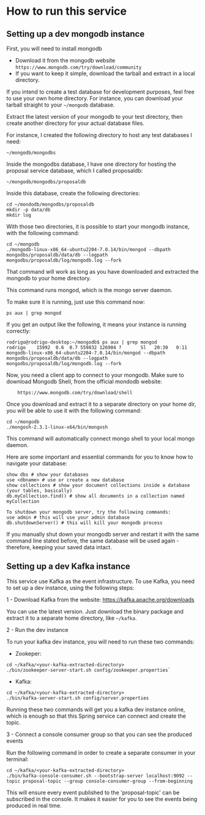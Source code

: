# How to run this service

## Setting up a dev mongodb instance

First, you will need to install mongodb

- Download it from the mongodb website `https://www.mongodb.com/try/download/community`
- If you want to keep it simple, download the tarball and extract in a local directory.

If you intend to create a test database for development purposes, feel free to use your own home directory. For instance, you can download your tarball straight to your `~/mongodb` database.

Extract the latest version of your mongodb to your test directory, then create another directory for your actual database files.

For instance, I created the following directory to host any test databases I need:

`~/mongodb/mongodbs`

Inside the mongodbs database, I have one directory for hosting the proposal service database, which I called proposaldb:

`~/mongodb/mongodbs/proposaldb`

Inside this database, create the following directories:

``` 
cd ~/mondodb/mongodbs/proposaldb
mkdir -p data/db
mkdir log
```

With those two directories, it is possible to start your mongodb instance, with the following command:

```
cd ~/mongodb
./mongodb-linux-x86_64-ubuntu2204-7.0.14/bin/mongod --dbpath mongodbs/proposaldb/data/db --logpath mongodbs/proposaldb/log/mongodb.log --fork
```
That command will work as long as you have downloaded and extracted the mongodb to your home directory.

This command runs mongod, which is the mongo server daemon.

To make sure it is running, just use this command now:

```
ps aux | grep mongod
```

If you get an output like the following, it means your instance is running correctly:

```
rodrigo@rodrigo-desktop:~/mongodb$ ps aux | grep mongod
rodrigo    15992  0.6  0.7 559832 126904 ?       Sl   20:30   0:11 mongodb-linux-x86_64-ubuntu2204-7.0.14/bin/mongod --dbpath mongodbs/proposaldb/data/db --logpath mongodbs/proposaldb/log/mongodb.log --fork
```

Now, you need a client app to connect to your mongodb. Make sure to download Mongodb Shell, from the official mondodb website:
```
    https://www.mongodb.com/try/download/shell
```

Once you download and extract it to a separate directory on your home dir, you will be able to use it with the following command:
```
cd ~/mongodb
./mongosh-2.3.1-linux-x64/bin/mongosh
```

This command will automatically connect mongo shell to your local mongo daemon.

Here are some important and essential commands for you to know how to navigate your database:
```
show dbs # show your databases
use <dbname> # use or create a new database
show collections # show your document collections inside a database (your tables, basically)
db.myCollection.find() # show all documents in a collection named myCollection 

To shutdown your mongodb server, try the following commands:
use admin # this will use your admin database
db.shutdownServer() # this will kill your mongodb process
```

If you manually shut down your mongodb server and restart it with the same command line stated before, the same database will be used again - therefore, keeping your saved data intact.

## Setting up a dev Kafka instance

This service use Kafka as the event infrastructure. To use Kafka, you need to set up a dev instance, using the following steps:

1 - Download Kafka from the website: https://kafka.apache.org/downloads

You can use the latest version. Just download the binary package and extract it to a separate home directory, like `~/kafka`.

2 - Run the dev instance

To run your kafka dev instance, you will need to run these two commands:

- Zookeper: 
```
cd ~/kafka/<your-kafka-extracted-directory>
./bin/zookeeper-server-start.sh config/zookeeper.properties`
```

- Kafka: 
```
cd ~/kafka/<your-kafka-extracted-directory>
./bin/kafka-server-start.sh config/server.properties 
```

Running these two commands will get you a kafka dev instance online, which is enough so that this Spring service can connect and create the topic.

3 - Connect a console consumer group so that you can see the produced events

Run the following command in order to create a separate consumer in your terminal:

```
cd ~/kafka/<your-kafka-extracted-directory>
./bin/kafka-console-consumer.sh --bootstrap-server localhost:9092 --topic proposal-topic --group console-consumer-group --from-beginning
```

This will ensure every event published to the 'proposal-topic' can be subscribed in the console. It makes it easier for you to see the events being produced in real time.
